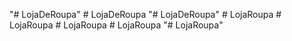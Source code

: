 "# LojaDeRoupa" 
#   L o j a D e R o u p a  
 "# LojaDeRoupa" 
#   L o j a R o u p a  
 #   L o j a R o u p a  
 #   L o j a R o u p a  
 #   L o j a R o u p a  
 "# LojaRoupa"  
